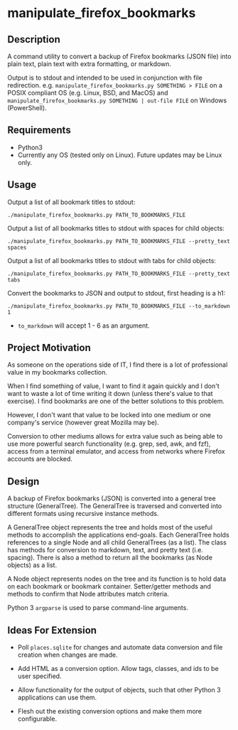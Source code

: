# manipulate_firefox_bookmarks

## Description

A command utility to convert a backup of Firefox bookmarks (JSON file) into
plain text, plain text with extra formatting, or markdown.

Output is to stdout and intended to be used in conjunction with file
redirection. e.g. `manipulate_firefox_bookmarks.py SOMETHING > FILE` on a POSIX
compliant OS (e.g. Linux, BSD, and MacOS) and
`manipulate_firefox_bookmarks.py SOMETHING | out-file FILE` on Windows 
(PowerShell).

## Requirements

- Python3
- Currently any OS (tested only on Linux). Future updates may be Linux only.

## Usage

Output a list of all bookmark titles to stdout:
```
./manipulate_firefox_bookmarks.py PATH_TO_BOOKMARKS_FILE
```

Output a list of all bookmarks titles to stdout with spaces for child objects:
```
./manipulate_firefox_bookmarks.py PATH_TO_BOOKMARKS_FILE --pretty_text spaces
```

Output a list of all bookmarks titles to stdout with tabs for child objects:
```
./manipulate_firefox_bookmarks.py PATH_TO_BOOKMARKS_FILE --pretty_text tabs
```

Convert the bookmarks to JSON and output to stdout, first heading is a h1:
```
./manipulate_firefox_bookmarks.py PATH_TO_BOOKMARKS_FILE --to_markdown 1
```
- `to_markdown` will accept 1 - 6 as an argument.

## Project Motivation

As someone on the operations side of IT, I find there is a lot of professional 
value in my bookmarks collection. 

When I find something of value, I want to find it again quickly and I don't 
want to waste a lot of time writing it down (unless there's value to that 
exercise). I find bookmarks are one of the better solutions to this problem.

However, I don't want that value to be locked into one medium or one company's
service (however great Mozilla may be).

Conversion to other mediums allows for extra value such as being able to use 
more powerful search functionality (e.g. grep, sed, awk, and fzf), access from
a terminal emulator, and access from networks where Firefox accounts are 
blocked.

## Design

A backup of Firefox bookmarks (JSON) is converted into a general tree
structure (GeneralTree). The GeneralTree is traversed and converted into
different formats using recursive instance methods.

A GeneralTree object represents the tree and holds most of the useful
methods to accomplish the applications end-goals. Each GeneralTree holds
references to a single Node and all child GeneralTrees (as a list).
The class has methods for conversion to markdown, text, and pretty
text (i.e. spacing). There is also a method to return all the bookmarks 
(as Node objects) as a list.

A Node object represents nodes on the tree and its function is to hold
data on each bookmark or bookmark container. Setter/getter methods and methods
to confirm that Node attributes match criteria.

Python 3 `argparse` is used to parse command-line arguments.

## Ideas For Extension

- Poll `places.sqlite` for changes and automate data conversion and file creation
  when changes are made.

- Add HTML as a conversion option. Allow tags, classes, and ids to be user 
  specified.

- Allow functionality for the output of objects, such that other Python 3 
  applications can use them.

- Flesh out the existing conversion options and make them more configurable.
